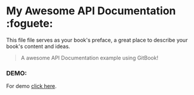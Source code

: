 # My Awesome API Documentation :foguete:

This file file serves as your book's preface, a great place to describe your book's content and ideas.

> A awesome API Documentation example using GitBook!

### DEMO:

For demo [click here](https://rodgeraraujo.gitbook.io/awesome-api-doc/).
